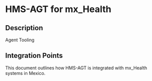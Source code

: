 # HMS-AGT for mx_Health

## Description

Agent Tooling

## Integration Points

This document outlines how HMS-AGT is integrated with mx_Health systems in Mexico.
